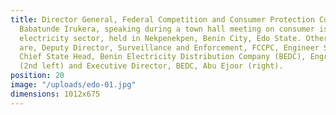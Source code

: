 ```yaml
---
title: Director General, Federal Competition and Consumer Protection Commission (FCCPC),
  Babatunde Irukera, speaking during a town hall meeting on consumer issues in the
  electricity sector, held in Nekpenekpen, Benin City, Edo State. Others in the picture
  are, Deputy Director, Surveillance and Enforcement, FCCPC, Engineer Sham Kolo (left);
  Chief State Head, Benin Electricity Distribution Company (BEDC), Engr. Fidelis Obichai
  (2nd left) and Executive Director, BEDC, Abu Ejoor (right).
position: 20
image: "/uploads/edo-01.jpg"
dimensions: 1012x675
---
```


